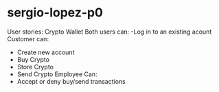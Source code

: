 # sergio-lopez-p0
User stories: Crypto Wallet
Both users can:
-Log in to an existing acount
Customer can:
- Create new account
- Buy Crypto
- Store Crypto
- Send Crypto
Employee Can:
- Accept or deny buy/send transactions
